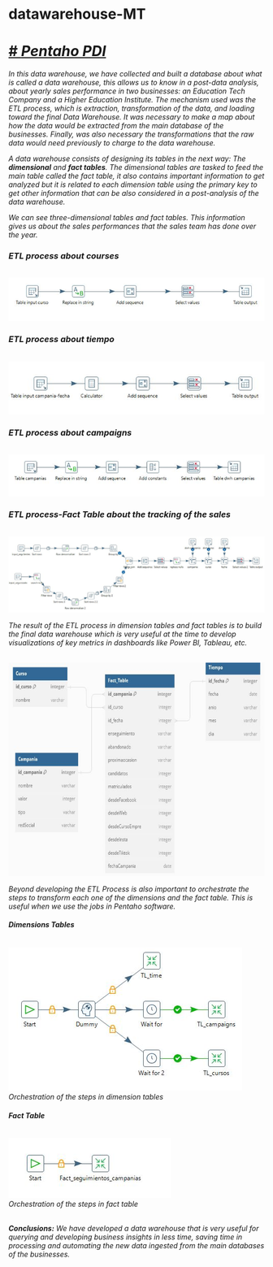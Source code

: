 # datawarehouse-MT

<h1><a href="https://sourceforge.net/projects/pentaho/" target="blank" rel="noopener noreferrer"># <i>Pentaho PDI<i></a></h1>

In this data warehouse, we have collected and built a database about what is called a data warehouse, this allows us to know in a post-data analysis, about yearly sales performance in two businesses: an Education Tech Company and a Higher Education Institute.
The mechanism used was the ETL process, which is extraction, transformation of the data, and loading toward the final Data Warehouse. It was necessary to make a map about how the data would be extracted from the main database of the businesses. Finally, was also necessary the transformations that the raw data would need previously to charge to the data warehouse.

A data warehouse consists of designing its tables in the next way: The **dimensional** and **fact tables**. The dimensional tables are tasked to feed the main table called the fact table, it also contains important information to get analyzed but it is related to each dimension table using the primary key to get other information that can be also considered in a post-analysis of the data warehouse.

We can see three-dimensional tables and fact tables. This information gives us about the sales performances that the sales team has done over the year.

<h3>ETL process about courses</h3>
</br>
  <img src="Images_Project/3. ETL_curso.JPG" alt="">
  
<h3>ETL process about tiempo</h3>
</br>
  <img src="Images_Project/2. ETL_Tiempo.JPG" alt="">
  
<h3>ETL process about campaigns</h3>
</br>
  <img src="Images_Project/4. ETL_campania.JPG" alt="">
  
<h3>ETL process-Fact Table about the tracking of the sales</h3>
</br>
  <img src="Images_Project/1. ETL_Fact_Seguimiento.JPG" >

The result of the ETL process in dimension tables and fact tables is to build the final data warehouse which is very useful at the time to develop visualizations of key metrics in dashboards like Power BI, Tableau, etc.

</br>
  <img src="Images_Project/data-warehouse.jpg" alt="" width="600" height="420" class="center">   

Beyond developing the ETL Process is also important to orchestrate the steps to transform each one of the dimensions and the fact table. This is useful when we use the jobs in Pentaho software.

<h4> Dimensions Tables </h4>
</br>
  <img src="Images_Project/Job_ETL_dim.JPG" alt=""> 
 </br> Orchestration of the steps in dimension tables

<h4> Fact Table </h4>
</br>
  <img src="Images_Project/Job_ETL_fact.JPG" alt="">
 </br> Orchestration of the steps in fact table 
</br></br>

**Conclusions:** We have developed a data warehouse that is very useful for querying and developing business insights in less time, saving time in processing and automating the new data ingested from the main databases of the businesses.
